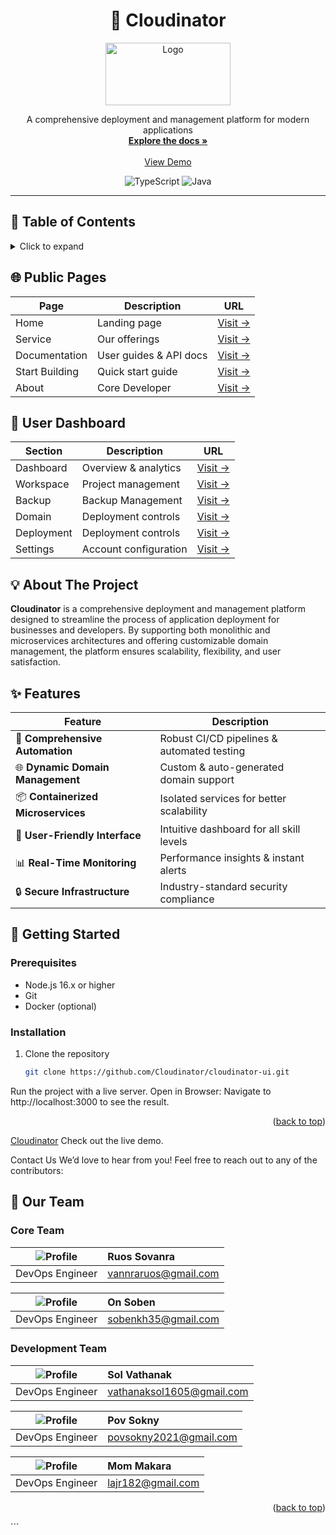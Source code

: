 <div align="center">

# 🚀 Cloudinator

  <a href="https://github.com/Cloudinator">
    <img src="logo.png" alt="Logo" width="200" height="100">
  </a>

  <p align="center">
    A comprehensive deployment and management platform for modern applications
    <br />
    <a href="https://cloudinator-document.soben.me/"><strong>Explore the docs »</strong></a>
    <br />
    <br />
    <a href="https://cloudinator-ui.cloudinator.cloud/">View Demo</a>
  </p>

  <div align="center">
    <img src="https://img.shields.io/badge/TypeScript-007ACC?style=for-the-badge&logo=typescript&logoColor=white" alt="TypeScript">
    <img src="https://img.shields.io/badge/Java-ED8B00?style=for-the-badge&logo=java&logoColor=white" alt="Java">
    <!-- Add more relevant tech stack badges -->
  </div>
</div>

---

## 📑 Table of Contents

<details>
<summary>Click to expand</summary>

- [Public Pages](#public-pages)
- [User Dashboard](#user-dashboard)
- [About The Project](#about-the-project)
- [Features](#features)
- [Getting Started](#getting-started)
- [Contact](#contact)

</details>

## 🌐 Public Pages

| Page | Description | URL |
|------|-------------|-----|
| Home | Landing page | [Visit →](https://cloudinator-ui.cloudinator.cloud/) |
| Service | Our offerings | [Visit →](https://cloudinator-ui.cloudinator.cloud/service) |
| Documentation | User guides & API docs | [Visit →](https://cloudinator-document.soben.me/) |
| Start Building | Quick start guide | [Visit →](https://cloudinator-ui.cloudinator.cloud/start-building) |
| About | Core Developer | [Visit →](https://cloudinator-ui.cloudinator.cloud/about) |

## 🎯 User Dashboard

| Section | Description | URL |
|---------|-------------|-----|
| Dashboard | Overview & analytics | [Visit →](https://dynamic.psa-khmer.world/dashboard) |
| Workspace | Project management | [Visit →](https://dynamic.psa-khmer.world/workspace) |
| Backup | Backup Management | [Visit →](https://dynamic.psa-khmer.world/backup) |
| Domain | Deployment controls | [Visit →](https://dynamic.psa-khmer.world/domain) |
| Deployment | Deployment controls | [Visit →](https://dynamic.psa-khmer.world/deployment) |
| Settings | Account configuration | [Visit →](https://dynamic.psa-khmer.world/setting) |

## 💡 About The Project

**Cloudinator** is a comprehensive deployment and management platform designed to streamline the process of application deployment for businesses and developers. By supporting both monolithic and microservices architectures and offering customizable domain management, the platform ensures scalability, flexibility, and user satisfaction.

## ✨ Features

<div align="center">

| Feature | Description |
|---------|-------------|
| 🔄 **Comprehensive Automation** | Robust CI/CD pipelines & automated testing |
| 🌐 **Dynamic Domain Management** | Custom & auto-generated domain support |
| 📦 **Containerized Microservices** | Isolated services for better scalability |
| 🎯 **User-Friendly Interface** | Intuitive dashboard for all skill levels |
| 📊 **Real-Time Monitoring** | Performance insights & instant alerts |
| 🔒 **Secure Infrastructure** | Industry-standard security compliance |

</div>

## 🚀 Getting Started

### Prerequisites

- Node.js 16.x or higher
- Git
- Docker (optional)

### Installation

1. Clone the repository
   ```bash
   git clone https://github.com/Cloudinator/cloudinator-ui.git

Run the project with a live server.
Open in Browser:
Navigate to http://localhost:3000 to see the result.

<p align="right">(<a href="#readme-top">back to top</a>)</p>

<a href="https://cloudinator-ui.cloudinator.cloud/">Cloudinator</a>
Check out the live demo.


Contact Us
We’d love to hear from you! Feel free to reach out to any of the contributors:

## 👥 Our Team

<div class="team-grid">

### Core Team

| <img src="/sovanra.jpg" alt="Profile" class="rounded-full" /> | **Ruos Sovanra** |
|:---:|:---|
| DevOps Engineer | [vannraruos@gmail.com](mailto:vannraruos@gmail.com) |

| <img src="/ben.png" alt="Profile" class="rounded-full" /> | **On Soben** |
|:---:|:---|
| DevOps Engineer | [sobenkh35@gmail.com](mailto:sobenkh35@gmail.com) |

### Development Team

| <img src="/vathanak.jpg" alt="Profile" class="rounded-full" /> | **Sol Vathanak** |
|:---:|:---|
| DevOps Engineer | [vathanaksol1605@gmail.com](mailto:vathanaksol1605@gmail.com) |

| <img src="/sokny.jpg" alt="Profile" class="rounded-full" /> | **Pov Sokny** |
|:---:|:---|
| DevOps Engineer | [povsokny2021@gmail.com](mailto:povsokny2021@gmail.com) |

| <img src="/makara.jpg" alt="Profile" class="rounded-full" /> | **Mom Makara** |
|:---:|:---|
| DevOps Engineer | [lajr182@gmail.com](mailto:lajr182@gmail.com) |

</div>

<p align="right">(<a href="#readme-top">back to top</a>)</p> ```